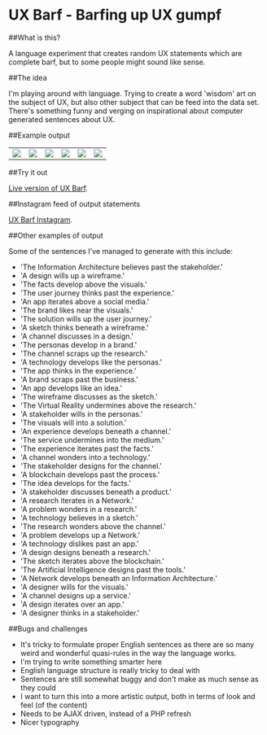 # UX Barf - Barfing up UX gumpf 

##What is this? 

A language experiment that creates random UX statements which are complete barf, but to some people might sound like sense.

##The idea 

I'm playing around with language. Trying to create a word 'wisdom' art on the subject of UX, but also other subject that can be feed into the data set.
There's something funny and verging on inspirational about computer generated sentences about UX.

##Example output

<table> 
    <tr>
        <td><img src="https://scontent.cdninstagram.com/t51.2885-15/s640x640/sh0.08/e35/12783384_989938461091899_1391513814_n.jpg" /></td>
        <td><img src="https://scontent.cdninstagram.com/t51.2885-15/s640x640/sh0.08/e35/10727455_862909747188508_1699229329_n.jpg" /></td>
        <td><img src="https://scontent.cdninstagram.com/t51.2885-15/s640x640/sh0.08/e35/1171092_1751949361704744_1175033411_n.jpg" /></td>
        <td><img src="https://scontent.cdninstagram.com/t51.2885-15/s640x640/sh0.08/e35/1172047_1661871187411091_107058030_n.jpg" /></td>
        <td><img src="https://scontent.cdninstagram.com/t51.2885-15/s640x640/sh0.08/e35/10644009_979037985500397_367138746_n.jpg" /></td>
        <td><img src="https://scontent.cdninstagram.com/t51.2885-15/s640x640/sh0.08/e35/11326965_474727362729400_1066296413_n.jpg" /></td>
    </tr> 
</table> 

##Try it out

[Live version of UX Barf](http://bit.ly/uxbarf).

##Instagram feed of output statements

[UX Barf Instagram](http://instagram.com/uxbarf).

##Other examples of output

Some of the sentences I've managed to generate with this include: 

* 'The Information Architecture believes past the stakeholder.'
* 'A design wills up a wireframe.'
* 'The facts develop above the visuals.'
* 'The user journey thinks past the experience.'
* 'An app iterates above a social media.'
* 'The brand likes near the visuals.'
* 'The solution wills up the user journey.'
* 'A sketch thinks beneath a wireframe.'
* 'A channel discusses in a design.'
* 'The personas develop in a brand.'
* 'The channel scraps up the research.'
* 'A technology develops like the personas.'
* 'The app thinks in the experience.'
* 'A brand scraps past the business.'
* 'An app develops like an idea.'
* 'The wireframe discusses as the sketch.'
* 'The Virtual Reality undermines above the research.' 
* 'A stakeholder wills in the personas.'
* 'The visuals will into a solution.'
* 'An experience develops beneath a channel.'
* 'The service undermines into the medium.'
* 'The experience iterates past the facts.'
* 'A channel wonders into a technology.'
* 'The stakeholder designs for the channel.'
* 'A blockchain develops past the process.'
* 'The idea develops for the facts.'
* 'A stakeholder discusses beneath a product.'
* 'A research iterates in a Network.'
* 'A problem wonders in a research.'
* 'A technology believes in a sketch.'
* 'The research wonders above the channel.' 
* 'A problem develops up a Network.'
* 'A technology dislikes past an app.'
* 'A design designs beneath a research.'
* 'The sketch iterates above the blockchain.'
* 'The Artificial Intelligence designs past the tools.'
* 'A Network develops beneath an Information Architecture.'
* 'A designer wills for the visuals.'
* 'A channel designs up a service.'
* 'A design iterates over an app.'
* 'A designer thinks in a stakeholder.'

##Bugs and challenges 

* It's tricky to formulate proper English sentences as there are so many weird and wonderful quasi-rules in the way the language works.
* I'm trying to write something smarter here 
* English language structure is really tricky to deal with
* Sentences are still somewhat buggy and don't make as much sense as they could 
* I want to turn this into a more artistic output, both in terms of look and feel (of the content) 
* Needs to be AJAX driven, instead of a PHP refresh
* Nicer typography 